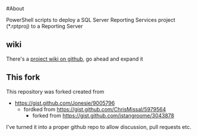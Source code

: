 #About

PowerShell scripts to deploy a SQL Server Reporting Services project (*.rptproj) to a Reporting Server

## wiki

There's a [project wiki on github](https://github.com/timabell/ssrs-powershell-deploy/wiki), go ahead and expand it 

## This fork

This repository was forked created from

* https://gist.github.com/Jonesie/9005796
	* fordked from https://gist.github.com/ChrisMissal/5979564
		* forked from https://gist.github.com/jstangroome/3043878

I've turned it into a proper github repo to allow discussion, pull requests etc.

